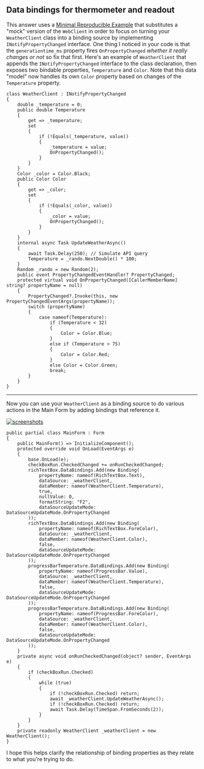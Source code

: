 ## Data bindings for thermometer and readout

This answer uses a [Minimal Reproducible Example](https://stackoverflow.com/help/minimal-reproducible-example) that substitutes a "mock" version of the `WebClient` in order to focus on turning your `WeatherClient` class into a binding source by implementing `INotifyPropertyChanged` interface. One thing I noticed in your code is that the `generationtime_ms` property fires `OnPropertyChanged` _whether it really changes or not_ so fix that first. Here's an example of `WeatherClient` that appends the `INotifyPropertyChanged` interface to the class declaration, then exposes two bindable properties, `Temperature` and `Color`. Note that this data "model" now handles its own `Color` property based on changes of the `Temperature` property.

    class WeatherClient : INotifyPropertyChanged
    {
        double _temperature = 0;
        public double Temperature
        {
            get => _temperature;
            set
            {
                if (!Equals(_temperature, value))
                {
                    _temperature = value;
                    OnPropertyChanged();
                }
            }
        }
        Color _color = Color.Black;
        public Color Color
        {
            get => _color;
            set
            {
                if (!Equals(_color, value))
                {
                    _color = value;
                    OnPropertyChanged();
                }
            }
        }
        internal async Task UpdateWeatherAsync()
        {
            await Task.Delay(250); // Simulate API query
            Temperature = _rando.NextDouble() * 100;
        }
        Random _rando = new Random(2);
        public event PropertyChangedEventHandler? PropertyChanged;
        protected virtual void OnPropertyChanged([CallerMemberName] string? propertyName = null)
        {
            PropertyChanged?.Invoke(this, new PropertyChangedEventArgs(propertyName));
            switch (propertyName)
            {
                case nameof(Temperature):
                    if (Temperature < 32)
                    {
                        Color = Color.Blue;
                    }
                    else if (Temperature > 75)
                    {
                        Color = Color.Red;
                    }
                    else Color = Color.Green;
                    break;
            }
        }
    }

***

Now you can use your `WeatherClient` as a binding source to do various actions in the Main Form by adding bindings that reference it.

[![screenshots][1]][1]

    public partial class MainForm : Form
    {
        public MainForm() => InitializeComponent();
        protected override void OnLoad(EventArgs e)
        {
            base.OnLoad(e);
            checkBoxRun.CheckedChanged += onRunCheckedChanged;
            richTextBox.DataBindings.Add(new Binding(
                propertyName: nameof(RichTextBox.Text),
                dataSource: _weatherClient,
                dataMember: nameof(WeatherClient.Temperature),
                true,
                nullValue: 0,
                formatString: "F2",
                dataSourceUpdateMode: DataSourceUpdateMode.OnPropertyChanged
            ));
            richTextBox.DataBindings.Add(new Binding(
                propertyName: nameof(RichTextBox.ForeColor),
                dataSource: _weatherClient,
                dataMember: nameof(WeatherClient.Color),
                false,
                dataSourceUpdateMode: DataSourceUpdateMode.OnPropertyChanged
            ));
            progressBarTemperature.DataBindings.Add(new Binding(
                propertyName: nameof(ProgressBar.Value),
                dataSource: _weatherClient,
                dataMember: nameof(WeatherClient.Temperature),
                false,
                dataSourceUpdateMode: DataSourceUpdateMode.OnPropertyChanged
            ));
            progressBarTemperature.DataBindings.Add(new Binding(
                propertyName: nameof(ProgressBar.ForeColor),
                dataSource: _weatherClient,
                dataMember: nameof(WeatherClient.Color),
                false,
                dataSourceUpdateMode: DataSourceUpdateMode.OnPropertyChanged
            ));
        }
        private async void onRunCheckedChanged(object? sender, EventArgs e)
        {
            if (checkBoxRun.Checked)
            {
                while (true)
                {
                    if (!checkBoxRun.Checked) return;
                    await _weatherClient.UpdateWeatherAsync();
                    if (!checkBoxRun.Checked) return;
                    await Task.Delay(TimeSpan.FromSeconds(2));
                }
            }
        }
        private readonly WeatherClient _weatherClient = new WeatherClient();
    }

I hope this helps clarify the relationship of binding properties as they relate to what you're trying to do.

  [1]: https://i.stack.imgur.com/ACJrb.png